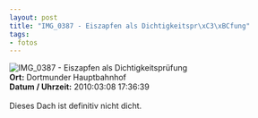```yaml
--- 
layout: post
title: "IMG_0387 - Eiszapfen als Dichtigkeitspr\xC3\xBCfung"
tags: 
- fotos
---
```

<img src="http://blog.fabianonline.de/wp-content/main/2010_07/IMG_0387.jpg" alt="IMG_0387 - Eiszapfen als Dichtigkeitsprüfung" class="aligncenter" /><br />
<strong>Ort:</strong> Dortmunder Hauptbahnhof<br />
<strong>Datum / Uhrzeit:</strong> 2010:03:08 17:36:39<br />
<br />
Dieses Dach ist definitiv nicht dicht.
